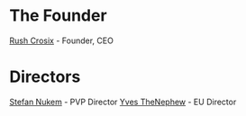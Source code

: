 <!-- TITLE: Our Glorious Leadership -->
<!-- SUBTITLE: A quick summary of Our Glorious Leadership -->

# The Founder
 [Rush Crosix](https://wiki.bcrow.net/our-glorious-leadership/rush-crosix) - Founder, CEO
# Directors
[Stefan Nukem](https://wiki.bcrow.net/our-glorious-leadership/stefan-nukem) - PVP Director
[Yves TheNephew](https://wiki.bcrow.net/our-glorious-leadership/yves-the-nephew) - EU Director